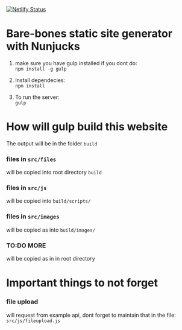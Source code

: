 
[![Netlify Status](https://api.netlify.com/api/v1/badges/ee867fef-2ea5-4ac0-9524-720a65a141ad/deploy-status)](https://app.netlify.com/sites/example/deploys)

# Bare-bones static site generator with Nunjucks

1. make sure you have gulp installed if you dont do:  
`npm install -g gulp`  
  

2. Install dependecies:  
 `npm install`  
   
3. To run the server:  
`gulp`

# How will gulp build this website
The output will be in the folder `build`  
  
### files in `src/files`
will be copied into root directory `build`

### files in `src/js`
will be copied into `build/scripts/`

### files in `src/images`
will be copied as into `build/images/`

### TO:DO MORE
will be copied as in in root directory

# Important things to not forget

### file upload  
will request from example api, dont forget to maintain that in the file: `src/js/fileupload.js`


